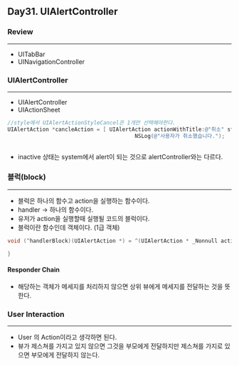 ## Day31. UIAlertController

### Review
***
- UITabBar
- UINavigationController

### UIAlertController
***
 - UIAlertController
 - UIActionSheet
```objective-c
//style에서 UIAlertActionStyleCancel은 1개만 선택해야한다.
UIAlertAction *cancleAction = [ UIAlertAction actionWithTitle:@"취소" style:UIAlertActionStyleCancel handler:^(UIAlertAction * _Nonnull action) {
                                        NSLog(@"사용자가 취소했습니다.");
                                                                                }];
```
 - inactive 상태는 system에서 alert이 되는 것으로 alertController와는 다르다. 

### 블럭(block)
***
 - 블럭은 하나의 함수고 action을 실행하는 함수이다.
 - handler -> 하나의 함수이다.
 -  유저가 action을 실행할때 실행될 코드의 블럭이다.
 - 블럭이란 함수인데 객체이다. (1급 객체)
```objective-c
void (^handlerBlock)(UIAlertAction *) = ^(UIAlertAction * _Nonnull action) {

}
```
#### Responder Chain
- 해당하는 객체가 메세지를 처리하지 않으면 상위 뷰에게 메세지를 전달하는 것을 뜻한다.
### User Interaction
***
 - User 의 Action이라고 생각하면 된다. 
 - 뷰가 제스쳐를 가지고 있지 않으면 그것을 부모에게 전달하지만
제스쳐를 가지로 있으면 부모에게 전달하지 않는다.
